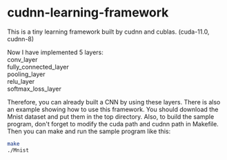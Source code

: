 # cudnn-learning-framework
This is a tiny learning framework built by cudnn and cublas. (cuda-11.0, cudnn-8)

Now I have implemented 5 layers:  
conv_layer  
fully_connected_layer  
pooling_layer  
relu_layer  
softmax_loss_layer  

Therefore, you can already built a CNN by using these layers. There is also an example showing how to use this framework. You should download the Mnist dataset and put them in the top directory. Also, to build the sample program, don't forget to modify the cuda path and cudnn path in Makefile. Then you can make and run the sample program like this:

```bash
make
./Mnist
```
